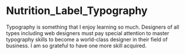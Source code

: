 # Nutrition_Label_Typography
Typography is something that I enjoy learning so much. Designers of all types including web designers must pay special attention to master typography skills to become a world-class designer in their field of business. I am so grateful to have one more skill acquired.
